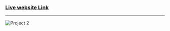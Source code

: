 ### [Live website Link](https://sage-jalebi-9bcfd4.netlify.app/ "Click The Link")

---

![Project 2](./Gaming%20Landing%20Page.png)
